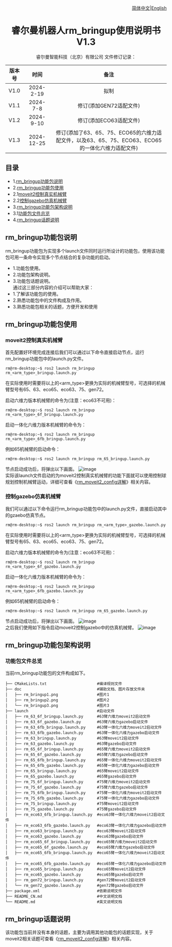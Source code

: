 <div align="right">
 
[简体中文](https://github.com/RealManRobot/ros2_rm_robot/tree/humble/rm_bringup/README_CN.md)|[English](https://github.com/RealManRobot/ros2_rm_robot/tree/humble/rm_bringup/README.md)

</div>

<div align="center">

# 睿尔曼机器人rm_bringup使用说明书V1.3
 
睿尔曼智能科技（北京）有限公司 
文件修订记录：

| 版本号| 时间   | 备注  | 
| :---: | :-----: | :---: |
|V1.0    |2024-2-19  |拟制 |
|V1.1    |2024-7-8   |修订(添加GEN72适配文件) |
|V1.2    |2024-9-10  |修订(添加ECO63适配文件) |
|V1.3    |2024-12-25 |修订(添加了63、65、75、ECO65的六维力适配文件，以及63、65、75、ECO63、ECO65的一体化六维力适配文件) |

</div>

## 目录
* 1.[rm_bringup功能包说明](#rm_bringup功能包说明)
* 2.[rm_bringup功能包使用](#rm_bringup功能包使用)
* 2.1[moveit2控制真实机械臂](#moveit2控制真实机械臂)
* 2.2[控制gazebo仿真机械臂](#控制gazebo仿真机械臂)
* 3.[rm_bringup功能包架构说明](#rm_bringup功能包架构说明)
* 3.1[功能包文件总览](#rm_bringup功能包架构说明)
* 4.[rm_bringup话题说明](#rm_bringup话题说明)

## rm_bringup功能包说明
rm_bringup功能包为实现多个launch文件同时运行所设计的功能包，使用该功能包可用一条命令实现多个节点结合的复杂功能的启动。
* 1.功能包使用。
* 2.功能包架构说明。
* 3.功能包话题说明。  
通过这三部分内容的介绍可以帮助大家：
* 1.了解该功能包的使用。
* 2.熟悉功能包中的文件构成及作用。
* 3.熟悉功能包相关的话题，方便开发和使用
## rm_bringup功能包使用
### moveit2控制真实机械臂
首先配置好环境完成连接后我们可以通过以下命令直接启动节点，运行rm_bringup功能包中的launch.py文件。
```
rm@rm-desktop:~$ ros2 launch rm_bringup rm_<arm_type>_bringup.launch.py
```
在实际使用时需要将以上的<arm_type>更换为实际的机械臂型号，可选择的机械臂型号有65、63、eco65、eco63、75、gen72。

启动六维力版本机械臂的命令为(注意：eco63不可用)：
```
rm@rm-desktop:~$ ros2 launch rm_bringup rm_<arm_type>_6f_bringup.launch.py
```
启动一体化六维力版本机械臂的命令为：
```
rm@rm-desktop:~$ ros2 launch rm_bringup rm_<arm_type>_6fb_bringup.launch.py
```
例如65机械臂的启动命令：
```
rm@rm-desktop:~$ ros2 launch rm_bringup rm_65_bringup.launch.py
```
节点启动成功后，将弹出以下画面。
![image](doc/rm_bringup1.png)  
实际该launch文件启动的为moveit2控制真实机械臂的功能下面就可以使用控制球规划控制机械臂运动，详细可查看《[rm_moveit2_config详解]((https://github.com/RealManRobot/ros2_rm_robot/blob/main/rm_moveit2_config/README_CN.md))》相关内容。
### 控制gazebo仿真机械臂
我们可以通过以下命令运行rm_bringup功能包中的launch.py文件，直接启动其中的gzaebo仿真节点。
```
rm@rm-desktop:~$ ros2 launch rm_bringup rm_<arm_type>_gazebo.launch.py
```
在实际使用时需要将以上的<arm_type>更换为实际的机械臂型号，可选择的机械臂型号有65、63、eco65、eco63、75、gen72。

启动六维力版本机械臂的命令为(注意：eco63不可用)：
```
rm@rm-desktop:~$ ros2 launch rm_bringup rm_<arm_type>_6f_gazebo.launch.py
```
启动一体化六维力版本机械臂的命令为：
```
rm@rm-desktop:~$ ros2 launch rm_bringup rm_<arm_type>_6fb_gazebo.launch.py
```
例如65机械臂的启动命令：
```
rm@rm-desktop:~$ ros2 launch rm_bringup rm_65_gazebo.launch.py
```
节点启动成功后，将弹出以下画面。
![image](doc/rm_bringup2.png)  
之后我们使用如下指令启动moveit2控制gazebo中的仿真机械臂。
![image](doc/rm_bringup3.png)
## rm_bringup功能包架构说明
### 功能包文件总览
当前rm_bringup功能包的文件构成如下。
```
├── CMakeLists.txt                      #编译规则文件
├── doc                                 #辅助文档、图片存放文件夹
│   ├── rm_bringup1.png                 #图片1
│   ├── rm_bringup2.png                 #图片2
│   └── rm_bringup3.png                 #图片3
├── launch                              #启动文件
│   ├── rm_63_6f_bringup.launch.py      #63臂六维力moveit2启动文件
│   ├── rm_63_6f_gazebo.launch.py       #63臂六维力gazebo启动文件
│   ├── rm_63_6fb_bringup.launch.py     #63臂一体化六维力moveit2启动文件
│   ├── rm_63_6fb_gazebo.launch.py      #63臂一体化六维力gazebo启动文件
│   ├── rm_63_bringup.launch.py         #63臂moveit2启动文件
│   ├── rm_63_gazebo.launch.py          #63臂gazebo启动文件
│   ├── rm_65_6f_bringup.launch.py      #65臂六维力moveit2启动文件
│   ├── rm_65_6f_gazebo.launch.py       #65臂六维力gazebo启动文件
│   ├── rm_65_6fb_bringup.launch.py     #65臂一体化六维力moveit2启动文件
│   ├── rm_65_6fb_gazebo.launch.py      #65臂一体化六维力gazebo启动文件
│   ├── rm_65_bringup.launch.py         #65臂moveit2启动文件
│   ├── rm_65_gazebo.launch.py          #65臂gazebo启动文件
│   ├── rm_75_6f_bringup.launch.py      #75臂六维力moveit2启动文件
│   ├── rm_75_6f_gazebo.launch.py       #75臂六维力gazebo启动文件
│   ├── rm_75_6fb_bringup.launch.py     #75臂一体化六维力moveit2启动文件
│   ├── rm_75_6fb_gazebo.launch.py      #75臂一体化六维力gazebo启动文件
│   ├── rm_75_bringup.launch.py         #75臂moveit2启动文件
│   ├── rm_75_gazebo.launch.py          #75臂gazebo启动文件
│   ├── rm_eco63_6fb_bringup.launch.py  #eco63臂一体化六维力moveit2启动文件
│   ├── rm_eco63_6fb_gazebo.launch.py   #eco63臂一体化六维力gazebo启动文件
│   ├── rm_eco63_bringup.launch.py      #eco63臂moveit2启动文件
│   ├── rm_eco63_gazebo.launch.py       #eco63臂gazebo启动文件
│   ├── rm_eco65_6f_bringup.launch.py   #eco65臂六维力moveit2启动文件
│   ├── rm_eco65_6f_gazebo.launch.py    #eco65臂六维力gazebo启动文件
│   ├── rm_eco65_6fb_bringup.launch.py  #eco65臂一体化六维力moveit2启动文件
│   ├── rm_eco65_6fb_gazebo.launch.py   #eco65臂一体化六维力gazebo启动文件
│   ├── rm_eco65_bringup.launch.py      #eco65臂moveit2启动文件
│   ├── rm_eco65_gazebo.launch.py       #eco65臂gazebo启动文件
│   ├── rm_gen72_bringup.launch.py      #gen72臂moveit2启动文件
│   └── rm_gen72_gazebo.launch.py       #gen72臂gazebo启动文件
├── package.xml                         #依赖说明文件
├── README_CN.md                        #中文说明文档
└── README.md                           #英文说明文档
```
## rm_bringup话题说明
该功能包当前并没有本身的话题，主要为调用其他功能包的话题实现，关于moveit2相关话题可查看《[rm_moveit2_config详解](https://github.com/RealManRobot/ros2_rm_robot/blob/main/rm_moveit2_config/README_CN.md)》相关内容。
